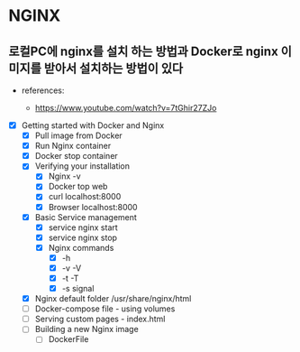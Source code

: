 # NGINX

## 로컬PC에 nginx를 설치 하는 방법과 Docker로 nginx 이미지를 받아서 설치하는 방법이 있다

- references:

  - https://www.youtube.com/watch?v=7tGhir27ZJo

- [x] Getting started with Docker and Nginx
  - [x] Pull image from Docker
  - [x] Run Nginx container
  - [x] Docker stop container
  - [x] Verifying your installation
    - [x] Nginx -v
    - [x] Docker top web
    - [x] curl localhost:8000
    - [x] Browser localhost:8000
  - [x] Basic Service management
    - [x] service nginx start
    - [x] service nginx stop
    - [x] Nginx commands
      - [x] -h
      - [x] -v -V
      - [x] -t -T
      - [x] -s signal
  - [x] Nginx default folder /usr/share/nginx/html
  - [ ] Docker-compose file - using volumes
  - [ ] Serving custom pages - index.html
  - [ ] Building a new Nginx image
    - [ ] DockerFile
